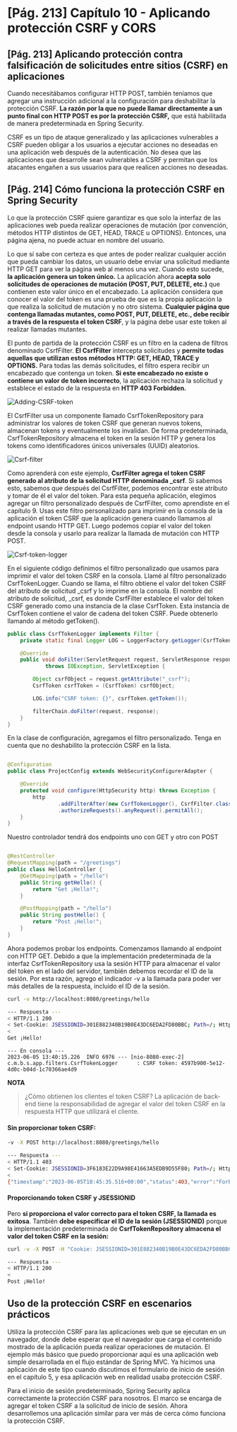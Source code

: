 # [Pág. 213] Capítulo 10 - Aplicando protección CSRF y CORS

## [Pág. 213] Aplicando protección contra falsificación de solicitudes entre sitios (CSRF) en aplicaciones

Cuando necesitábamos configurar HTTP POST, también teníamos que agregar una instrucción adicional a la configuración
para deshabilitar la protección CSRF. **La razón por la que no puede llamar directamente a un punto final con HTTP POST
es por la protección CSRF,** que está habilitada de manera predeterminada en Spring Security.

CSRF es un tipo de ataque generalizado y las aplicaciones vulnerables a CSRF pueden obligar a los usuarios a ejecutar
acciones no deseadas en una aplicación web después de la autenticación. No desea que las aplicaciones que desarrolle
sean vulnerables a CSRF y permitan que los atacantes engañen a sus usuarios para que realicen acciones no deseadas.

## [Pág. 214] Cómo funciona la protección CSRF en Spring Security

Lo que la protección CSRF quiere garantizar es que solo la interfaz de las aplicaciones web pueda realizar operaciones
de mutación (por convención, métodos HTTP distintos de GET, HEAD, TRACE u OPTIONS). Entonces, una página ajena, no puede
actuar en nombre del usuario.

Lo que sí sabe con certeza es que antes de poder realizar cualquier acción que pueda cambiar los datos, un usuario debe
enviar una solicitud mediante HTTP GET para ver la página web al menos una vez. Cuando esto sucede, **la aplicación
genera un token único.** La aplicación ahora **acepta solo solicitudes de operaciones de mutación (POST, PUT, DELETE,
etc.)** que contienen este valor único en el encabezado. La aplicación considera que conocer el valor del token es una
prueba de que es la propia aplicación la que realiza la solicitud de mutación y no otro sistema. **Cualquier página que
contenga llamadas mutantes, como POST, PUT, DELETE, etc., debe recibir a través de la respuesta el token CSRF**, y la
página debe usar este token al realizar llamadas mutantes.

El punto de partida de la protección CSRF es un filtro en la cadena de filtros denominado CsrfFilter. **El CsrfFilter**
intercepta solicitudes y **permite todas aquellas que utilizan estos métodos HTTP: GET, HEAD, TRACE y OPTIONS.**
Para todas las demás solicitudes, el filtro espera recibir un encabezado que contenga un token. **Si este encabezado no
existe o contiene un valor de token incorrecto**, la aplicación rechaza la solicitud y establece el estado de la
respuesta en **HTTP 403 Forbidden.**

![Adding-CSRF-token](./assets/Adding-CSRF-token.png)

El CsrfFilter usa un componente llamado CsrfTokenRepository para administrar los valores de token CSRF que
generan nuevos tokens, almacenan tokens y eventualmente los invalidan. De forma predeterminada, CsrfTokenRepository
almacena el token en la sesión HTTP y genera los tokens como identificadores únicos universales (UUID) aleatorios.

![Csrf-filter](./assets/Csrf-filter.png)

Como aprenderá con este ejemplo, **CsrfFilter agrega el token CSRF generado al atributo de la solicitud HTTP denominada
_csrf**. Si sabemos esto, sabemos que después del CsrfFilter, podemos encontrar este atributo y tomar de él
el valor del token. Para esta pequeña aplicación, elegimos agregar un filtro personalizado después de CsrfFilter, como
aprendiste en el capítulo 9. Usas este filtro personalizado para imprimir en la consola de la aplicación el token CSRF
que la aplicación genera cuando llamamos al endpoint usando HTTP GET. Luego podemos copiar el valor del token desde la
consola y usarlo para realizar la llamada de mutación con HTTP POST.

![Csrf-token-logger](./assets/Csrf-token-logger.png)

En el siguiente código definimos el filtro personalizado que usamos para imprimir el valor del token CSRF en la consola.
Llamé al filtro personalizado CsrfTokenLogger. Cuando se llama, el filtro obtiene el valor del token CSRF del atributo
de solicitud _csrf y lo imprime en la consola. El nombre del atributo de solicitud, _csrf, es donde CsrfFilter establece
el valor del token CSRF generado como una instancia de la clase CsrfToken. Esta instancia de CsrfToken contiene el valor
de cadena del token CSRF. Puede obtenerlo llamando al método getToken().

````java
public class CsrfTokenLogger implements Filter {
    private static final Logger LOG = LoggerFactory.getLogger(CsrfTokenLogger.class);

    @Override
    public void doFilter(ServletRequest request, ServletResponse response, FilterChain filterChain)
            throws IOException, ServletException {

        Object csrfObject = request.getAttribute("_csrf");
        CsrfToken csrfToken = (CsrfToken) csrfObject;

        LOG.info("CSRF token: {}", csrfToken.getToken());

        filterChain.doFilter(request, response);
    }
}
````

En la clase de configuración, agregamos el filtro personalizado. Tenga en cuenta que no deshabilito la protección CSRF
en la lista.

````java

@Configuration
public class ProjectConfig extends WebSecurityConfigurerAdapter {

    @Override
    protected void configure(HttpSecurity http) throws Exception {
        http
                .addFilterAfter(new CsrfTokenLogger(), CsrfFilter.class)
                .authorizeRequests().anyRequest().permitAll();
    }
}
````

Nuestro controlador tendrá dos endpoints uno con GET y otro con POST

````java

@RestController
@RequestMapping(path = "/greetings")
public class HelloController {
    @GetMapping(path = "/hello")
    public String getHello() {
        return "Get ¡Hello!";
    }

    @PostMapping(path = "/hello")
    public String postHello() {
        return "Post ¡Hello!";
    }
}
````

Ahora podemos probar los endpoints. Comenzamos llamando al endpoint con HTTP GET. Debido a que la implementación
predeterminada de la interfaz CsrfTokenRepository usa la sesión HTTP para almacenar el valor del token en el lado del
servidor, también debemos recordar el ID de la sesión. Por esta razón, agrego el indicador -v a la llamada para poder
ver más detalles de la respuesta, incluido el ID de la sesión.

````bash
curl -v http://localhost:8080/greetings/hello

--- Respuesta ---
< HTTP/1.1 200
< Set-Cookie: JSESSIONID=301E882340B19B0E43DC6EDA2FD80BBC; Path=/; HttpOnly
<
Get ¡Hello!
````

````
--- En consola ---
2023-06-05 13:40:15.226  INFO 6976 --- [nio-8080-exec-2] c.m.b.s.app.filters.CsrfTokenLogger      : CSRF token: 4597b900-5e12-4d0c-b04d-1c70366ae4d9
````

**NOTA**

> ¿Cómo obtienen los clientes el token CSRF? La aplicación de back-end tiene la responsabilidad de agregar el valor del
> token CSRF en la respuesta HTTP que utilizará el cliente.

#### Sin proporcionar token CSRF:

````bash
-v -X POST http://localhost:8080/greetings/hello

--- Respuesta ---
< HTTP/1.1 403
< Set-Cookie: JSESSIONID=3F6183E22D9A98E41663A5EDB9D55F80; Path=/; HttpOnly
<
{"timestamp":"2023-06-05T18:45:35.516+00:00","status":403,"error":"Forbidden","path":"/greetings/hello"}
````

#### Proporcionando token CSRF y JSESSIONID

Pero **si proporciona el valor correcto para el token CSRF, la llamada es exitosa**. También **debe especificar el ID de
la sesión (JSESSIONID)** porque la implementación predeterminada de **CsrfTokenRepository almacena el valor del token
CSRF en la sesión:**

````bash
curl -v -X POST -H "Cookie: JSESSIONID=301E882340B19B0E43DC6EDA2FD80BBC" -H "X-CSRF-TOKEN: 4597b900-5e12-4d0c-b04d-1c70366ae4d9" http://localhost:8080/greetings/hello

--- Respuesta ---
< HTTP/1.1 200
<
Post ¡Hello!
````

## Uso de la protección CSRF en escenarios prácticos

Utiliza la protección CSRF para las aplicaciones web que se ejecutan en un navegador, donde debe esperar que el
navegador que carga el contenido mostrado de la aplicación pueda realizar operaciones de mutación. El ejemplo más básico
que puedo proporcionar aquí es una aplicación web simple desarrollada en el flujo estándar de Spring MVC. Ya hicimos una
aplicación de este tipo cuando discutimos el formulario de inicio de sesión en el capítulo 5, y esa aplicación web en
realidad usaba protección CSRF.

Para el inicio de sesión predeterminado, Spring Security aplica correctamente la protección CSRF para nosotros. El marco
se encarga de agregar el token CSRF a la solicitud de inicio de sesión. Ahora desarrollemos una aplicación similar para
ver más de cerca cómo funciona la protección CSRF.
